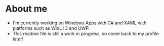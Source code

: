 # About me
- I'm currently working on Windows Apps with C# and XAML with platforms such as WinUI 3 and UWP.
- This readme file is still a work in progress, so come back to my profile later!